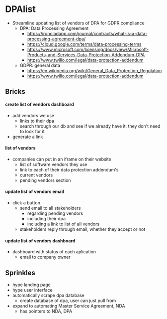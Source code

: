 # DPAlist
- Streamline updating list of vendors of DPA for GDPR compliance
  - DPA: Data Processing Agreement
      - https://ironcladapp.com/journal/contracts/what-is-a-data-processing-agreement-dpa/
      - https://cloud.google.com/terms/data-processing-terms
      - https://www.microsoft.com/licensing/docs/view/Microsoft-Products-and-Services-Data-Protection-Addendum-DPA
      - https://www.twilio.com/legal/data-protection-addendum
  - GDPR: general data
      - https://en.wikipedia.org/wiki/General_Data_Protection_Regulation
      - https://www.twilio.com/legal/data-protection-addendum
## Bricks
#### create list of vendors dashboard
- add vendors we use
  - links to their dpa
  - search through our db and see if we already have it, they don't need to look for it
- generate a link
#### list of vendors
- companies can put in an iframe on their website
    - list of software vendors they use
    - link to each of their data protection addendum's
    - current vendors
    - pending vendors section
#### update list of vendors email
- click a button
  - send email to all stakeholders
      - regarding pending vendors
      - including their dpa
      - including a link to list of all vendors
  - stakeholders reply through email, whether they accept or not
#### update list of vendors dashboard
- dashboard with status of each aplication
  - email to company owner
## Sprinkles
- hype landing page
- hype user interface
- automatically scrape dpa database
  - create database of dpa, user can just pull from
- expand to automating Master Service Agreement, NDA
  -  has pointers to NDA, DPA
